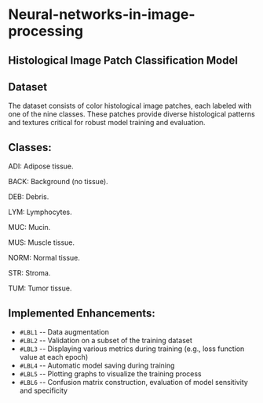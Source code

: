 # Neural-networks-in-image-processing
## Histological Image Patch Classification Model

## Dataset

The dataset consists of color histological image patches, each labeled with one of the nine classes. These patches provide diverse histological patterns and textures critical for robust model training and evaluation.

## Classes:

ADI: Adipose tissue.

BACK: Background (no tissue).

DEB: Debris.

LYM: Lymphocytes.

MUC: Mucin.

MUS: Muscle tissue.

NORM: Normal tissue.

STR: Stroma.

TUM: Tumor tissue.

## Implemented Enhancements:
* `#LBL1` -- Data augmentation
* `#LBL2` -- Validation on a subset of the training dataset
* `#LBL3` -- Displaying various metrics during training (e.g., loss function value at each epoch)
* `#LBL4` -- Automatic model saving during training
* `#LBL5` -- Plotting graphs to visualize the training process
* `#LBL6` -- Confusion matrix construction, evaluation of model sensitivity and specificity
